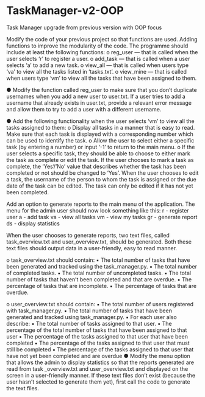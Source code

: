 # TaskManager-v2-OOP
Task Manager upgrade from previous version with OOP focus

Modify the code of your previous project so that functions are used. 
Adding functions to improve the modularity of the code. 
The programme should include at least the following functions:
o reg_user — that is called when the user selects ‘r’ to register a user.
o add_task — that is called when a user selects ‘a’ to add a new task.
o view_all — that is called when users type ‘va’ to view all the tasks listed in ‘tasks.txt’.
o view_mine — that is called when users type ‘vm’ to view all the tasks that have been assigned to them.

● Modify the function called reg_user to make sure that you don’t duplicate usernames when you add a new user to user.txt.
If a user tries to add a username that already exists in user.txt, 
provide a relevant error message and allow them to try to add a user with a different username.

● Add the following functionality when the user selects ‘vm’ to view all the tasks assigned to them:
o Display all tasks in a manner that is easy to read.
Make sure that each task is displayed with a corresponding number which can be used to identify the task.
o Allow the user to select either a specific task (by entering a number) or input ‘-1’ to return to the main menu.
o If the user selects a specific task, they should be able to choose to either mark the task as complete or edit the task.
If the user chooses to mark a task as complete, the ‘Yes’/’No’ value that describes whether the task has been completed or not should be changed to ‘Yes’.
When the user chooses to edit a task, the username of the person to whom the task is assigned or the due date of the task can be edited. 
The task can only be edited if it has not yet been completed.

Add an option to generate reports to the main menu of the application.
The menu for the admin user should now look something like this:
r - register user
a - add task
va - view all tasks
vm - view my tasks
gr - generate report
ds - display statistics

When the user chooses to generate reports, two text files, called task_overview.txt and user_overview.txt, should be generated.
Both these text files should output data in a user-friendly, easy to read manner.

o task_overview.txt should contain:
▪ The total number of tasks that have been generated and tracked using the task_manager.py.
▪ The total number of completed tasks.
▪ The total number of uncompleted tasks.
▪ The total number of tasks that haven’t been completed and that are overdue.
▪ The percentage of tasks that are incomplete.
▪ The percentage of tasks that are overdue.

o user_overview.txt should contain:
▪ The total number of users registered with task_manager.py.
▪ The total number of tasks that have been generated and tracked using task_manager.py.
▪ For each user also describe:
▪ The total number of tasks assigned to that user.
▪ The percentage of the total number of tasks that have been assigned to that user
▪ The percentage of the tasks assigned to that user that have been completed
▪ The percentage of the tasks assigned to that user that must still be completed
▪ The percentage of the tasks assigned to that user that have not yet been completed and are overdue
● Modify the menu option that allows the admin to display statistics so that the reports generated are read from task _overview.txt and user_overview.txt and displayed on the screen in a user-friendly manner.
If these text files don’t exist (because the user hasn’t selected to generate them yet), first call the code to generate the text files.
